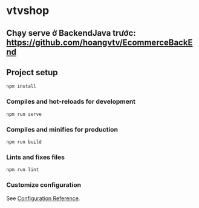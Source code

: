 # vtvshop
## Chạy serve ở BackendJava trước: https://github.com/hoangvtv/EcommerceBackEnd
## Project setup
```
npm install
```

### Compiles and hot-reloads for development
```
npm run serve
```

### Compiles and minifies for production
```
npm run build
```

### Lints and fixes files
```
npm run lint
```

### Customize configuration
See [Configuration Reference](https://cli.vuejs.org/config/).
